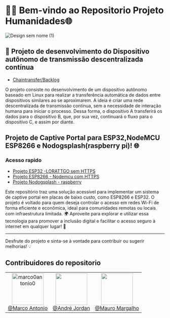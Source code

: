 
# 👨‍💻 Bem-vindo ao Repositorio Projeto Humanidades🌐

![Design sem nome (1)](https://github.com/user-attachments/assets/6660a460-5d1c-4d2a-b6db-23345ae37fad)
## 🔗  Projeto de desenvolvimento do Dispositivo autônomo de transmissão descentralizada contínua  
- [Chaintransfer/Backlog](https://github.com/PIC-projeto-Humanidades/ChainTransfer)

O projeto consiste no desenvolvimento de um dispositivo autônomo baseado em Linux para realizar a transferência automática de dados entre dispositivos similares ao se aproximarem. A ideia é criar uma rede descentralizada de transmissão contínua, sem a necessidade de interação humana para iniciar o processo. Dessa forma, o dispositivo A transferirá os dados para o dispositivo B, que, por sua vez, continuará o fluxo para o dispositivo C, e assim por diante.

##  Projeto de Captive Portal para ESP32,NodeMCU ESP8266 e Nodogsplash(raspberry pi)! 🌐
### Acesso rapido
- [Projeto ESP32 -LORATTGO sem HTTPS](https://github.com/PIC-projeto-Humanidades/captive-portal-micro/tree/esp32-with-http)
- [Projeto ESP8266 - Nodemcu com HTTPS](https://github.com/PIC-projeto-Humanidades/captive-portal-micro/tree/esp8266-with-https)
- [Projeto Nodogsplash - raspberry](https://github.com/PIC-projeto-Humanidades/captive-portal-raspberry-pi)

Este repositório traz uma solução acessível para implementar um sistema de captive portal em placas de baixo custo, como ESP8266 e ESP32. O projeto é voltado para quem deseja controlar o acesso em redes Wi-Fi de forma eficiente e econômica, ideal para comunidades remotas ou locais com infraestrutura limitada. 🌍 Aproveite para explorar e utilizar essa tecnologia para promover a inclusão digital e facilitar o acesso seguro à internet em qualquer lugar! 🚀

---

Desfrute do projeto e sinta-se à vontade para contribuir ou sugerir melhorias! 💡
## Contribuidores do repositorio
<table>
    <tr>
        <td align="center">
            <img src="https://github.com/marco0antonio0.png?size=100px" alt="marco0antonio0" width="100"
                alt="Marco Antonio"><br>
            <a href="https://github.com/marco0antonio0">@Marco Antonio</a>
        </td>
        <td align="center">
            <img src="https://static-00.iconduck.com/assets.00/github-emoji-2048x2021-w2ge0ghn.png" width="100"
                alt=""><br>
            <a href="https://github.com/Heroborolha">@André Jordan</a>
        </td>
        <td align="center">
            <img src="https://github.com/margalho.png?size=100px" width="100"
                alt=""><br>
            <a href="https://github.com/margalho">@Mauro Margalho</a>
        </td>
    </tr>
</table>
